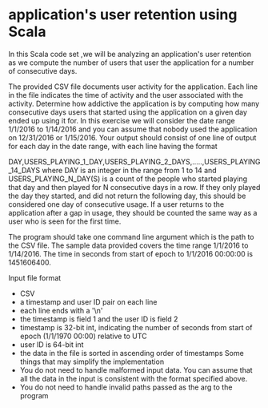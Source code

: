 # application's user retention using Scala
In this Scala code set ,we will be analyzing an application's user retention as we compute the number of users that
user the application for a number of consecutive days.

The provided CSV file documents user activity for the application. Each line in the file indicates the time of
activity and the user associated with the activity. Determine how addictive the application is by computing how
many consecutive days users that started using the application on a given day ended up using it for. In this
exercise we will consider the date range 1/1/2016 to 1/14/2016 and you can assume that nobody used the
application on 12/31/2016 or 1/15/2016. Your output should consist of one line of output for each day in the
date range, with each line having the format

DAY,USERS_PLAYING_1_DAY,USERS_PLAYING_2_DAYS,.....,USERS_PLAYING_14_DAYS
where DAY is an integer in the range from 1 to 14 and USERS_PLAYING_N_DAY(S) is a count of the people
who started playing that day and then played for N consecutive days in a row. If they only played the day they
started, and did not return the following day, this should be considered one day of consecutive usage. If a user
returns to the application after a gap in usage, they should be counted the same way as a user who is seen for
the first time.

The program should take one command line argument which is the path to the CSV file.
The sample data provided covers the time range 1/1/2016 to 1/14/2016. The time in seconds from start of
epoch to 1/1/2016 00:00:00 is 1451606400.

Input file format
- CSV
- a timestamp and user ID pair on each line
- each line ends with a &#39;\n&#39;
- the timestamp is field 1 and the user ID is field 2
- timestamp is 32-­bit int, indicating the number of seconds from start of epoch (1/1/1970 00:00)
relative to UTC
- user ID is 64­-bit int
- the data in the file is sorted in ascending order of timestamps
Some things that may simplify the implementation
- You do not need to handle malformed input data. You can assume that all the data in the input is
consistent with the format specified above.
- You do not need to handle invalid paths passed as the arg to the program
